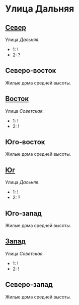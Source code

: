 # Улица Дальняя

## [Север](./570070.md)

Улица *Дальняя*.

* 1:    !
* 2:    ?

## Северо-восток

Жилые дома средней высоты.

## [Восток](./585080.md)

Улица *Советская*.

* 1:    !
* 2:    !

## Юго-восток

Жилые дома средней высоты.

## [Юг](./570085.md)

Улица *Дальняя*.

* 1:    !
* 2:    ?

## Юго-запад

Жилые дома средней высоты.

## [Запад](./560080.md)

Улица *Советская*.

* 1:    !
* 2:    !

## Северо-запад

Жилые дома средней высоты.
